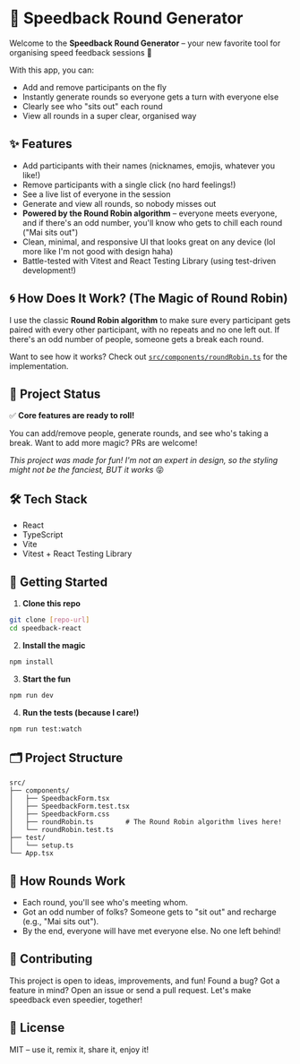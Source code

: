 # 🎉 Speedback Round Generator

Welcome to the **Speedback Round Generator** – your new favorite tool for organising speed feedback sessions 🚀

With this app, you can:

- Add and remove participants on the fly
- Instantly generate rounds so everyone gets a turn with everyone else
- Clearly see who "sits out" each round
- View all rounds in a super clear, organised way

## ✨ Features

- Add participants with their names (nicknames, emojis, whatever you like!)
- Remove participants with a single click (no hard feelings!)
- See a live list of everyone in the session
- Generate and view all rounds, so nobody misses out
- **Powered by the Round Robin algorithm** – everyone meets everyone, and if there's an odd number, you'll know who gets to chill each round ("Mai sits out")
- Clean, minimal, and responsive UI that looks great on any device (lol more like I'm not good with design haha)
- Battle-tested with Vitest and React Testing Library (using test-driven development!)

## 🌀 How Does It Work? (The Magic of Round Robin)

I use the classic **Round Robin algorithm** to make sure every participant gets paired with every other participant, with no repeats and no one left out. If there's an odd number of people, someone gets a break each round.

Want to see how it works? Check out [`src/components/roundRobin.ts`](src/components/roundRobin.ts) for the implementation.

## 🚦 Project Status

✅ **Core features are ready to roll!**

You can add/remove people, generate rounds, and see who's taking a break. Want to add more magic? PRs are welcome!

_This project was made for fun! I'm not an expert in design, so the styling might not be the fanciest, BUT it works_ 😝

## 🛠️ Tech Stack

- React
- TypeScript
- Vite
- Vitest + React Testing Library

## 🚀 Getting Started

1. **Clone this repo**

```bash
git clone [repo-url]
cd speedback-react
```

2. **Install the magic**

```bash
npm install
```

3. **Start the fun**

```bash
npm run dev
```

4. **Run the tests (because I care!)**

```bash
npm run test:watch
```

## 🗂️ Project Structure

```
src/
├── components/
│   ├── SpeedbackForm.tsx
│   ├── SpeedbackForm.test.tsx
│   ├── SpeedbackForm.css
│   ├── roundRobin.ts        # The Round Robin algorithm lives here!
│   └── roundRobin.test.ts
├── test/
│   └── setup.ts
└── App.tsx
```

## 🔄 How Rounds Work

- Each round, you'll see who's meeting whom.
- Got an odd number of folks? Someone gets to "sit out" and recharge (e.g., "Mai sits out").
- By the end, everyone will have met everyone else. No one left behind!

## 🤝 Contributing

This project is open to ideas, improvements, and fun! Found a bug? Got a feature in mind? Open an issue or send a pull request. Let's make speedback even speedier, together!

## 📄 License

MIT – use it, remix it, share it, enjoy it!
